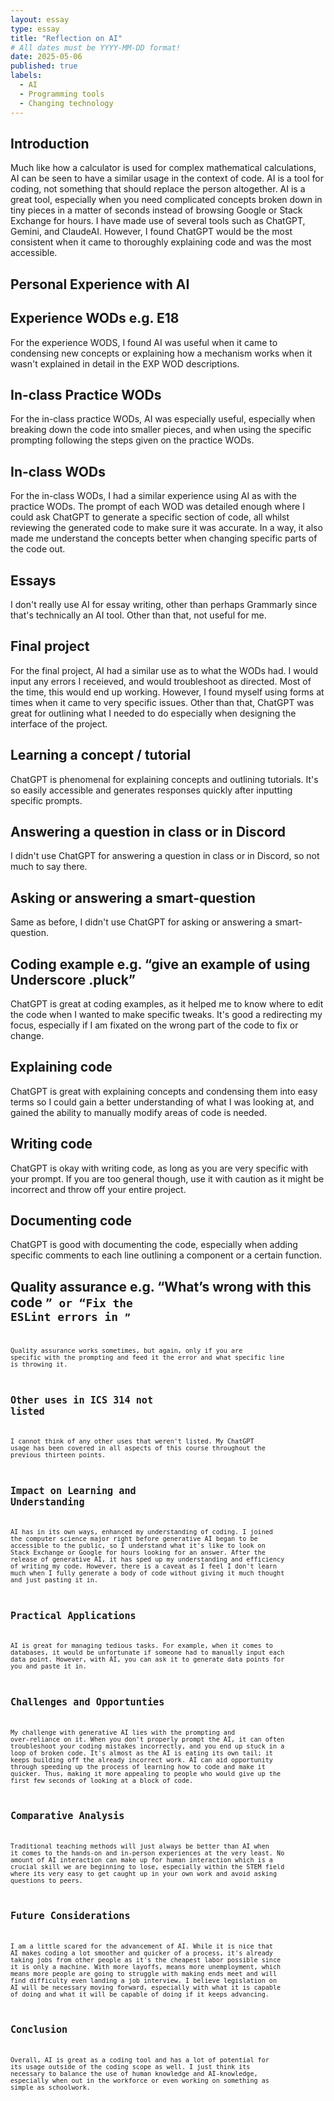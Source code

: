 ```yaml
---
layout: essay
type: essay
title: "Reflection on AI"
# All dates must be YYYY-MM-DD format!
date: 2025-05-06
published: true
labels:
  - AI
  - Programming tools
  - Changing technology
---
```


## Introduction

Much like how a calculator is used for complex mathematical calculations, AI can be seen to have a similar usage in the context of code. AI is a tool for coding, not something that should replace the person altogether. AI is a great tool, especially when you need complicated concepts broken down in tiny pieces in a matter of seconds instead of browsing Google or Stack Exchange for hours. I have made use of several tools such as ChatGPT, Gemini, and ClaudeAI. However, I found ChatGPT would be the most consistent when it came to thoroughly explaining code and was the most accessible.

## Personal Experience with AI

## Experience WODs e.g. E18
For the experience WODS, I found AI was useful when it came to condensing new concepts or explaining how a mechanism works when it wasn't explained in detail in the EXP WOD descriptions. 

## In-class Practice WODs
For the in-class practice WODs, AI was especially useful, especially when breaking down the code into smaller pieces, and when using the specific prompting following the steps given on the practice WODs.

## In-class WODs
For the in-class WODs, I had a similar experience using AI as with the practice WODs. The prompt of each WOD was detailed enough where I could ask ChatGPT to generate a specific section of code, all whilst reviewing the generated code to make sure it was accurate. In a way, it also made me understand the concepts better when changing specific parts of the code out.

## Essays
I don't really use AI for essay writing, other than perhaps Grammarly since that's technically an AI tool. Other than that, not useful for me.

## Final project
For the final project, AI had a similar use as to what the WODs had. I would input any errors I receieved, and would troubleshoot as directed. Most of the time, this would end up working. However, I found myself using forms at times when it came to very specific issues. Other than that, ChatGPT was great for outlining what I needed to do especially when designing the interface of the project.

## Learning a concept / tutorial
ChatGPT is phenomenal for explaining concepts and outlining tutorials. It's so easily accessible and generates responses quickly after inputting specific prompts.

## Answering a question in class or in Discord
I didn't use ChatGPT for answering a question in class or in Discord, so not much to say there.

## Asking or answering a smart-question
Same as before, I didn't use ChatGPT for asking or answering a smart-question.

## Coding example e.g. “give an example of using Underscore .pluck”
ChatGPT is great at coding examples, as it helped me to know where to edit the code when I wanted to make specific tweaks. It's good a redirecting my focus, especially if I am fixated on the wrong part of the code to fix or change.

## Explaining code
ChatGPT is great with explaining concepts and condensing them into easy terms so I could gain a better understanding of what I was looking at, and gained the ability to manually modify areas of code is needed. 

## Writing code
ChatGPT is okay with writing code, as long as you are very specific with your prompt. If you are too general though, use it with caution as it might be incorrect and throw off your entire project.

## Documenting code
ChatGPT is good with documenting the code, especially when adding specific comments to each line outlining a component or a certain function.

## Quality assurance e.g. “What’s wrong with this code <code here>” or “Fix the ESLint errors in <code here>”
Quality assurance works sometimes, but again, only if you are specific with the prompting and feed it the error and what specific line is throwing it.

## Other uses in ICS 314 not listed
I cannot think of any other uses that weren't listed. My ChatGPT usage has been covered in all aspects of this course throughout the previous thirteen points.


## Impact on Learning and Understanding
AI has in its own ways, enhanced my understanding of coding. I joined the computer science major right before generative AI began to be accessible to the public, so I understand what it's like to look on Stack Exchange or Google for hours looking for an answer. After the release of generative AI, it has sped up my understanding and efficiency of writing my code. However, there is a caveat as I feel I don't learn much when I fully generate a body of code without giving it much thought and just pasting it in. 

## Practical Applications
AI is great for managing tedious tasks. For example, when it comes to databases, it would be unfortunate if someone had to manually input each data point. However, with AI, you can ask it to generate data points for you and paste it in.

## Challenges and Opportunties
My challenge with generative AI lies with the prompting and over-reliance on it. When you don't properly prompt the AI, it can often troubleshoot your coding mistakes incorrectly, and you end up stuck in a loop of broken code. It's almost as the AI is eating its own tail; it keeps building off the already incorrect work. AI can aid opportunity through speeding up the process of learning how to code and make it quicker. Thus, making it more appealing to people who would give up the first few seconds of looking at a block of code.

## Comparative Analysis
Traditional teaching methods will just always be better than AI when it comes to the hands-on and in-person experiences at the very least. No amount of AI interaction can make up for human interaction which is a crucial skill we are beginning to lose, especially within the STEM field where its very easy to get caught up in your own work and avoid asking questions to peers.

## Future Considerations
I am a little scared for the advancement of AI. While it is nice that AI makes coding a lot smoother and quicker of a process, it's already taking jobs from other people as it's the cheapest labor possible since it is only a machine. With more layoffs, means more unemployment, which means more people are going to struggle with making ends meet and will find difficulty even landing a job interview. I believe legislation on AI will be necessary moving forward, especially with what it is capable of doing and what it will be capable of doing if it keeps advancing. 

## Conclusion
Overall, AI is great as a coding tool and has a lot of potential for its usage outside of the coding scope as well. I just think its necessary to balance the use of human knowledge and AI-knowledge, especially when out in the workforce or even working on something as simple as schoolwork.